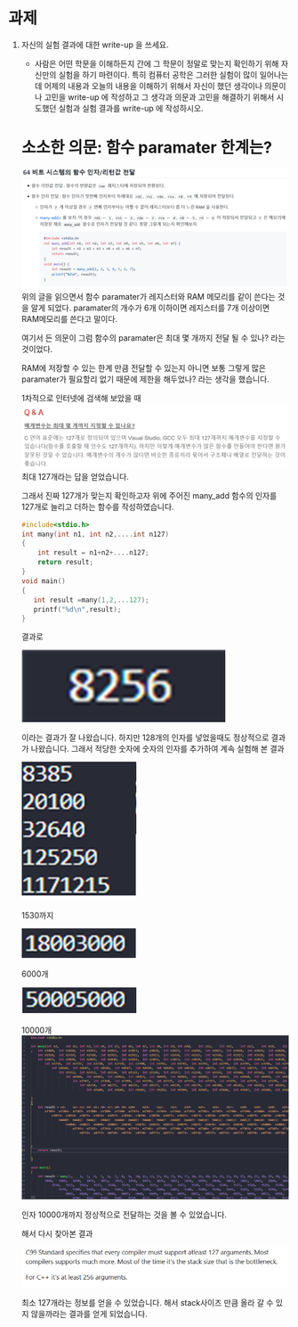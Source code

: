 # 과제 

1. 자신의 실험 결과에 대한 write-up 을 쓰세요. 

    - 사람은 어떤 학문을 이해하든지 간에 그 학문이 정말로 맞는지 확인하기 위해 자신만의 실험을 하기 마련이다. 특히 컴퓨터 공학은 그러한 실험이 많이 일어나는데 어제의 내용과 오늘의 내용을 이해하기 위해서 자신이 했던 생각이나 의문이나 고민을 write-up 에 작성하고 그 생각과 의문과 고민을 해결하기 위해서 시도했던 실험과 실험 결과를 write-up 에 작성하시오. 
  
    # 소소한 의문: 함수 paramater 한계는?

    ![1](1.png)
     위의 글을 읽으면서 함수 paramater가 레지스터와 RAM 메모리를 같이 쓴다는 것을 알게 되었다. 
     paramater의 개수가 6개 이하이면 레지스터를 7개 이상이면 RAM메모리를 쓴다고 말이다. 

     여기서 든 의문이 그럼 함수의 paramater은 최대 몇 개까지 전달 될 수 있나? 라는 것이었다.

     RAM에 저장할 수 있는 한계 만큼 전달할 수 있는지 아니면 보통 그렇게 많은 paramater가 필요할리 없기 때문에 제한을 해두었나? 라는 생각을 했습니다.

     1차적으로 인터넷에 검색해 보았을 때
     ![2](2.png)
     최대 127개라는 답을 얻었습니다.

     그래서 진짜 127개가 맞는지 확인하고자 
     위에 주어진 many_add 함수의 인자를 127개로 늘리고 더하는 함수를 작성하였습니다.
     ```c
     #include<stdio.h>
     int many(int n1, int n2,....int n127)
     {
         int result = n1+n2+....n127;
         return result;
     }
    void main()
    {
        int result =many(1,2,...127);
        printf("%d\n",result);
    }
    ```
    결과로 

    ![3](3.png)

    이라는 결과가 잘 나왔습니다.
    하지만 128개의 인자를 넣었을때도 정상적으로 결과가 나왔습니다.
    그래서 적당한 숫자에 숫자의 인자를 추가하여 계속 실험해 본 결과

    ![4](4.png)

    1530까지

    ![5](5.png)

    6000개

    ![6](6.png)

    10000개
    ![7](7.png)

    인자 10000개까지 정상적으로 전달하는 것을 볼 수 있었습니다.

    해서 다시 찾아본 결과 

    ![8](8.png)
    
    최소 127개라는 정보를 얻을 수 있었습니다.
    해서 stack사이즈 만큼 올라 갈 수 있지 않을까라는 결과를 얻게 되었습니다.
